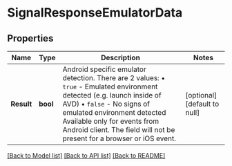 # SignalResponseEmulatorData

## Properties
Name | Type | Description | Notes
------------ | ------------- | ------------- | -------------
**Result** | **bool** | Android specific emulator detection. There are 2 values: • `true` - Emulated environment detected (e.g. launch inside of AVD) • `false` - No signs of emulated environment detected Available only for events from Android client. The field will not be present for a browser or iOS event.  | [optional] [default to null]

[[Back to Model list]](../README.md#documentation-for-models) [[Back to API list]](../README.md#documentation-for-api-endpoints) [[Back to README]](../README.md)


